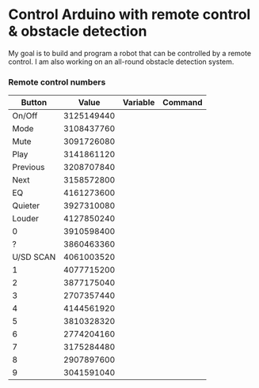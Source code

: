 # Control Arduino with remote control & obstacle detection
My goal is to build and program a robot that can be controlled by a remote control. I am also working on an all-round obstacle detection system.
### Remote control numbers

| Button | Value | Variable | Command |
| ------ | ------ | ------ | ------ |
|     On/Off    |  3125149440        |        |        |
|     Mode      |  3108437760        |        |        |
|     Mute      |  3091726080        |        |        |
|     Play      |  3141861120        |        |        |
|     Previous  |  3208707840        |        |        |
|     Next      |  3158572800          |        |        |
|     EQ        |  4161273600            |        |        |
|     Quieter   |  3927310080       |        |        |
|     Louder    |  4127850240        |        |        |
|     0         |  3910598400              |       |        |
|     ?         |  3860463360              |       |        |
|     U/SD SCAN |  4061003520      |        |        |
|     1         |  4077715200                  |        |        |
|     2         |  3877175040      |        |        |
|     3         |  2707357440      |        |        |
|     4         |  4144561920      |        |        |
|     5         |  3810328320      |        |        |
|     6         |  2774204160      |        |        |
|     7         |  3175284480      |        |        |
|     8         |  2907897600      |        |        |
|     9         |  3041591040      |        |        |
